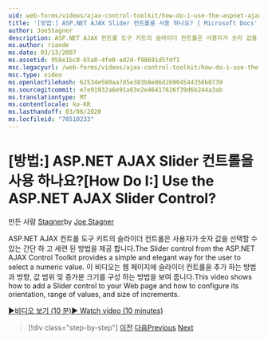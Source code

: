 ```yaml
---
uid: web-forms/videos/ajax-control-toolkit/how-do-i-use-the-aspnet-ajax-slider-control
title: '[방법:] ASP.NET AJAX Slider 컨트롤을 사용 하나요? | Microsoft Docs'
author: JoeStagner
description: ASP.NET AJAX 컨트롤 도구 키트의 슬라이더 컨트롤은 사용자가 숫자 값을 선택할 수 있는 간단 하 고 세련 된 방법을 제공 합니다. 이 비디오는 다음을 광고 하는 방법을 보여 줍니다.
ms.author: riande
ms.date: 03/13/2007
ms.assetid: 958e1bc8-65a8-4fe0-ad2d-f98691d5fdf1
msc.legacyurl: /web-forms/videos/ajax-control-toolkit/how-do-i-use-the-aspnet-ajax-slider-control
msc.type: video
ms.openlocfilehash: 62534e580aa7d5e383b8e86d2b904544356b0739
ms.sourcegitcommit: e7e91932a6e91a63e2e46417626f39d6b244a3ab
ms.translationtype: MT
ms.contentlocale: ko-KR
ms.lasthandoff: 03/06/2020
ms.locfileid: "78510233"
---
```

# <a name="how-do-i-use-the-aspnet-ajax-slider-control"></a><span data-ttu-id="50e82-105">[방법:] ASP.NET AJAX Slider 컨트롤을 사용 하나요?</span><span class="sxs-lookup"><span data-stu-id="50e82-105">[How Do I:] Use the ASP.NET AJAX Slider Control?</span></span>

<span data-ttu-id="50e82-106">만든 사람 [Stagner](https://github.com/JoeStagner)</span><span class="sxs-lookup"><span data-stu-id="50e82-106">by [Joe Stagner](https://github.com/JoeStagner)</span></span>

<span data-ttu-id="50e82-107">ASP.NET AJAX 컨트롤 도구 키트의 슬라이더 컨트롤은 사용자가 숫자 값을 선택할 수 있는 간단 하 고 세련 된 방법을 제공 합니다.</span><span class="sxs-lookup"><span data-stu-id="50e82-107">The Slider control from the ASP.NET AJAX Control Toolkit provides a simple and elegant way for the user to select a numeric value.</span></span> <span data-ttu-id="50e82-108">이 비디오는 웹 페이지에 슬라이더 컨트롤을 추가 하는 방법과 방향, 값 범위 및 증가분 크기를 구성 하는 방법을 보여 줍니다.</span><span class="sxs-lookup"><span data-stu-id="50e82-108">This video shows how to add a Slider control to your Web page and how to configure its orientation, range of values, and size of increments.</span></span>

[<span data-ttu-id="50e82-109">&#9654;비디오 보기 (10 분)</span><span class="sxs-lookup"><span data-stu-id="50e82-109">&#9654; Watch video (10 minutes)</span></span>](https://channel9.msdn.com/Blogs/ASP-NET-Site-Videos/how-do-i-use-the-aspnet-ajax-slider-control)

> [!div class="step-by-step"]
> <span data-ttu-id="50e82-110">[이전](how-do-i-use-the-aspnet-ajax-confirmbutton-extender.md)
> [다음](how-do-i-use-the-aspnet-ajax-autocomplete-control.md)</span><span class="sxs-lookup"><span data-stu-id="50e82-110">[Previous](how-do-i-use-the-aspnet-ajax-confirmbutton-extender.md)
[Next](how-do-i-use-the-aspnet-ajax-autocomplete-control.md)</span></span>
